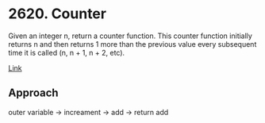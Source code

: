 # 2620. Counter

Given an integer n, return a counter function. This counter function initially returns n and then returns 1 more than the previous value every subsequent time it is called (n, n + 1, n + 2, etc).

[Link](https://leetcode.com/problems/counter/description/)

## Approach

outer variable -> increament -> add -> return add